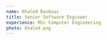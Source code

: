 ```yaml
---
name: Khaled Basbous
title: Senior Software Engineer
experience: MSc Computer Engineering
photo: khaled.png
---
```

